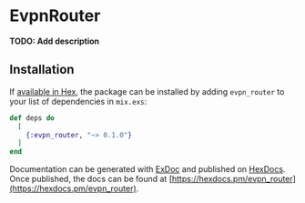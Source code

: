 # EvpnRouter

**TODO: Add description**

## Installation

If [available in Hex](https://hex.pm/docs/publish), the package can be installed
by adding `evpn_router` to your list of dependencies in `mix.exs`:

```elixir
def deps do
  [
    {:evpn_router, "~> 0.1.0"}
  ]
end
```

Documentation can be generated with [ExDoc](https://github.com/elixir-lang/ex_doc)
and published on [HexDocs](https://hexdocs.pm). Once published, the docs can
be found at [https://hexdocs.pm/evpn_router](https://hexdocs.pm/evpn_router).

